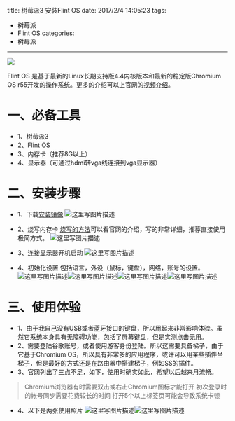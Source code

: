 title: 树莓派3 安装Flint OS
date: 2017/2/4 14:05:23
tags:
- 树莓派
- Flint OS
categories:
- 树莓派
---

![](http://od68ytlrn.bkt.clouddn.com/Flint%20OS.png)

Flint OS 是基于最新的Linux长期支持版4.4内核版本和最新的稳定版Chromium OS r55开发的操作系统。更多的介绍可以上官网的[视频介绍](https://flintos.com/)。

<!-- more -->

# 一、必备工具

- 1、树莓派3
- 2、Flint OS
- 3、内存卡（推荐8G以上）
- 4、显示器（可通过hdmi转vga线连接到vga显示器）

# 二、安装步骤

- 1、下载[安装镜像](https://flintos.com/download/)
![这里写图片描述](http://p7tst3obo.bkt.clouddn.com/20170204132826407?imageView2/0/interlace/1/q/100|watermark/2/text/Y3lhbmcudGVjaA==/font/Y29uc29sYXM=/fontsize/720/fill/I0Q0RUVGMQ==/dissolve/69/gravity/SouthEast/dx/10/dy/10)

- 2、烧写内存卡
[烧写的方法](https://flintos.com/instructions/)可以看官网的介绍，写的非常详细，推荐直接使用极简方式。
![这里写图片描述](http://p7tst3obo.bkt.clouddn.com/20170204133110474?imageView2/0/interlace/1/q/100|watermark/2/text/Y3lhbmcudGVjaA==/font/Y29uc29sYXM=/fontsize/720/fill/I0Q0RUVGMQ==/dissolve/69/gravity/SouthEast/dx/10/dy/10)

- 3、连接显示器开机启动
![这里写图片描述](http://p7tst3obo.bkt.clouddn.com/20170204134232802?imageView2/0/interlace/1/q/100|watermark/2/text/Y3lhbmcudGVjaA==/font/Y29uc29sYXM=/fontsize/720/fill/I0Q0RUVGMQ==/dissolve/69/gravity/SouthEast/dx/10/dy/10)


- 4、初始化设置
包括语言，外设（鼠标，键盘），网络，账号的设置。
![这里写图片描述](http://p7tst3obo.bkt.clouddn.com/20170204134335682?imageView2/0/interlace/1/q/100|watermark/2/text/Y3lhbmcudGVjaA==/font/Y29uc29sYXM=/fontsize/720/fill/I0Q0RUVGMQ==/dissolve/69/gravity/SouthEast/dx/10/dy/10)![这里写图片描述](http://p7tst3obo.bkt.clouddn.com/20170204134404822?imageView2/0/interlace/1/q/100|watermark/2/text/Y3lhbmcudGVjaA==/font/Y29uc29sYXM=/fontsize/720/fill/I0Q0RUVGMQ==/dissolve/69/gravity/SouthEast/dx/10/dy/10)![这里写图片描述](http://p7tst3obo.bkt.clouddn.com/20170204134416932?imageView2/0/interlace/1/q/100|watermark/2/text/Y3lhbmcudGVjaA==/font/Y29uc29sYXM=/fontsize/720/fill/I0Q0RUVGMQ==/dissolve/69/gravity/SouthEast/dx/10/dy/10)![这里写图片描述](http://p7tst3obo.bkt.clouddn.com/20170204134453979?imageView2/0/interlace/1/q/100|watermark/2/text/Y3lhbmcudGVjaA==/font/Y29uc29sYXM=/fontsize/720/fill/I0Q0RUVGMQ==/dissolve/69/gravity/SouthEast/dx/10/dy/10)



# 三、使用体验

- 1、由于我自己没有USB或者蓝牙接口的键盘，所以用起来非常影响体验。虽然它系统本身具有无障碍功能，包括了屏幕键盘，但是实测点击无用。
- 2、需要登陆谷歌账号，或者使用游客身份登陆。所以这需要具备梯子，由于它基于Chromium OS，所以具有非常多的应用程序，或许可以用某些插件坐梯子，但是最好的方式还是在路由器中搭建梯子，例如SS的插件。
- 3、官网列出了三点不足，如下，使用时确实如此，希望以后越来月流畅。
>Chromium浏览器有时需要双击或右击Chromium图标才能打开
初次登录时的帐号同步需要花费较长的时间
打开5个以上标签页可能会导致系统卡顿

- 4、以下是两张使用照片
![这里写图片描述](http://p7tst3obo.bkt.clouddn.com/20170204135353187?imageView2/0/interlace/1/q/100|watermark/2/text/Y3lhbmcudGVjaA==/font/Y29uc29sYXM=/fontsize/720/fill/I0Q0RUVGMQ==/dissolve/69/gravity/SouthEast/dx/10/dy/10)![这里写图片描述](http://p7tst3obo.bkt.clouddn.com/20170204135403952?imageView2/0/interlace/1/q/100|watermark/2/text/Y3lhbmcudGVjaA==/font/Y29uc29sYXM=/fontsize/720/fill/I0Q0RUVGMQ==/dissolve/69/gravity/SouthEast/dx/10/dy/10)

